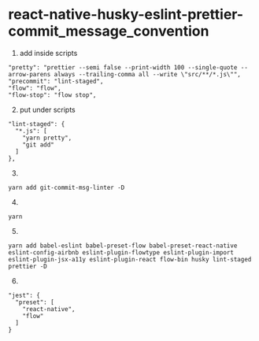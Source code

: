 # react-native-husky-eslint-prettier-commit_message_convention

1. add inside scripts
```
"pretty": "prettier --semi false --print-width 100 --single-quote --arrow-parens always --trailing-comma all --write \"src/**/*.js\"",
"precommit": "lint-staged",
"flow": "flow",
"flow-stop": "flow stop",
```

2. put under scripts
```
"lint-staged": {
  "*.js": [
    "yarn pretty",
    "git add"
  ]
},
```

3. 
```yarn add git-commit-msg-linter -D```

4. 
```yarn```

5. 
```
yarn add babel-eslint babel-preset-flow babel-preset-react-native eslint-config-airbnb eslint-plugin-flowtype eslint-plugin-import eslint-plugin-jsx-a11y eslint-plugin-react flow-bin husky lint-staged prettier -D
```

6. 
```
"jest": {
  "preset": [
    "react-native",
    "flow"
  ]
}
```
